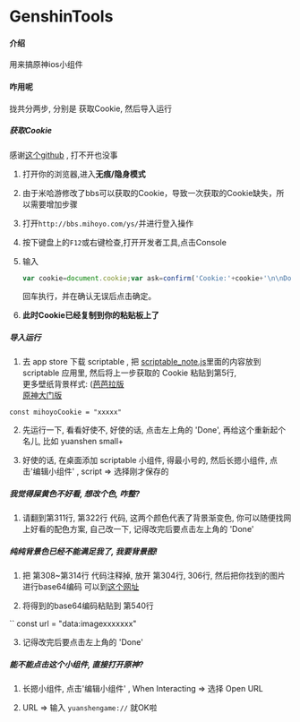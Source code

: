 # GenshinTools

#### 介绍
用来搞原神ios小组件

#### 咋用呢

拢共分两步, 分别是 获取Cookie, 然后导入运行

##### 获取Cookie

感谢[这个github](https://github.com/Womsxd/AutoMihoyoBBS/) , 打不开也没事

1. 打开你的浏览器,进入**无痕/隐身模式**

2. 由于米哈游修改了bbs可以获取的Cookie，导致一次获取的Cookie缺失，所以需要增加步骤

3. 打开`http://bbs.mihoyo.com/ys/`并进行登入操作

4. 按下键盘上的`F12`或右键检查,打开开发者工具,点击Console

5. 输入

   ```javascript
   var cookie=document.cookie;var ask=confirm('Cookie:'+cookie+'\n\nDo you want to copy the cookie to the clipboard?');if(ask==true){copy(cookie);msg=cookie}else{msg='Cancel'}
   ```

   回车执行，并在确认无误后点击确定。

7. **此时Cookie已经复制到你的粘贴板上了**

##### 导入运行

1. 去 app store 下载 scriptable , 把 [scriptable_note.js](https://gitee.com/muuuj1an/GenshinTools/raw/main/scriptable_note.js)里面的内容放到 scriptable 应用里, 然后将上一步获取的 Cookie 粘贴到第5行,  
更多壁纸背景样式:
([芭芭拉版](https://gitee.com/muuuj1an/GenshinTools/raw/main/scriptable_note_barbara.js)  
[原神大门版](https://gitee.com/muuuj1an/GenshinTools/raw/main/scriptable_note_yuanshenDoor.js) 

`` const mihoyoCookie = "xxxxx" ``

2. 先运行一下, 看看好使不, 好使的话, 点击左上角的 'Done', 再给这个重新起个名儿, 比如 yuanshen small+

3. 好使的话, 在桌面添加 scriptable 小组件, 得最小号的, 然后长摁小组件, 点击'编辑小组件' , script => 选择刚才保存的

##### 我觉得屎黄色不好看, 想改个色, 咋整?

1. 请翻到第311行, 第322行 代码, 这两个颜色代表了背景渐变色, 你可以随便找网上好看的配色方案, 自己改一下, 记得改完后要点击左上角的 'Done'

##### 纯纯背景色已经不能满足我了, 我要背景图!

1. 把 第308~第314行 代码注释掉, 放开 第304行, 306行, 然后把你找到的图片进行base64编码 可以到[这个网址](http://www.jsons.cn/img2base64/)

2. 将得到的base64编码粘贴到 第540行 

`` const url = "data:imagexxxxxxx"

3. 记得改完后要点击左上角的 'Done'

##### 能不能点击这个小组件, 直接打开原神?

1. 长摁小组件, 点击'编辑小组件' , When Interacting => 选择 Open URL

2. URL => 输入 `` yuanshengame:// `` 就OK啦
